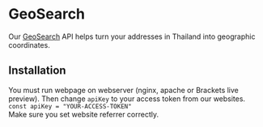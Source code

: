 # GeoSearch
Our [GeoSearch](https://geosearch.cdg.co.th) API helps turn your addresses in Thailand into geographic coordinates.
  
## Installation
You must run webpage on webserver (nginx, apache or Brackets live preview).  Then change `apiKey` to your access token from our websites.  
```const apiKey = "YOUR-ACCESS-TOKEN"```  
Make sure you set website referrer correctly.